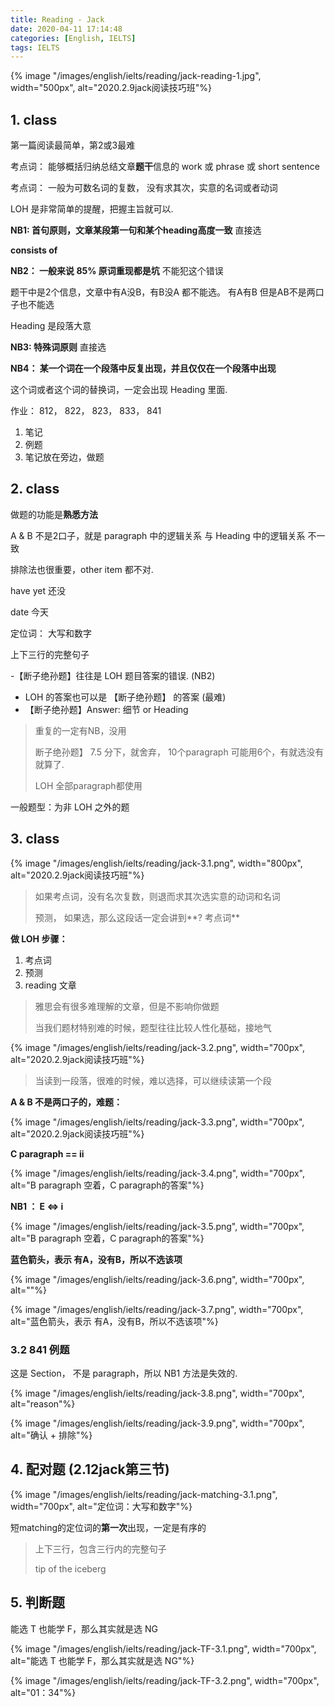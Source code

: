 ```yaml
---
title: Reading - Jack
date: 2020-04-11 17:14:48
categories: [English, IELTS]
tags: IELTS
---
```


{% image "/images/english/ielts/reading/jack-reading-1.jpg", width="500px", alt="2020.2.9jack阅读技巧班"%}

<!-- more -->

## 1. class

第一篇阅读最简单，第2或3最难

考点词： 能够概括归纳总结文章**题干**信息的 work 或 phrase 或 short sentence

考点词： 一般为可数名词的复数， 没有求其次，实意的名词或者动词

LOH 是非常简单的提醒，把握主旨就可以.

**NB1: 首句原则，文章某段第一句和某个heading高度一致** 直接选

**consists of**

**NB2： 一般来说 85% 原词重现都是坑** 不能犯这个错误

题干中是2个信息，文章中有A没B，有B没A 都不能选。 有A有B 但是AB不是两口子也不能选

Heading 是段落大意

**NB3: 特殊词原则** 直接选

**NB4： 某一个词在一个段落中反复出现，并且仅仅在一个段落中出现**

这个词或者这个词的替换词，一定会出现 Heading 里面.

作业： 812， 822， 823， 833， 841

1. 笔记
2. 例题
3. 笔记放在旁边，做题

## 2. class

做题的功能是**熟悉方法**

A & B  不是2口子，就是 paragraph 中的逻辑关系 与 Heading 中的逻辑关系 不一致

排除法也很重要，other item 都不对.

have yet 还没

date 今天

定位词： 大写和数字

上下三行的完整句子

-【断子绝孙题】往往是 LOH 题目答案的错误. (NB2)
- LOH 的答案也可以是 【断子绝孙题】 的答案 (最难)
- 【断子绝孙题】Answer: 细节 or Heading

> 重复的一定有NB，没用
> 
> 断子绝孙题】 7.5 分下，就舍弃， 10个paragraph 可能用6个，有就选没有就算了.
> 
> LOH 全部paragraph都使用

一般题型：为非 LOH 之外的题

## 3. class

{% image "/images/english/ielts/reading/jack-3.1.png", width="800px", alt="2020.2.9jack阅读技巧班"%}

> 如果考点词，没有名次复数，则退而求其次选实意的动词和名词
> 
> 预测， 如果选，那么这段话一定会讲到**? 考点词**

**做 LOH 步骤：**

1. 考点词
2. 预测
3. reading 文章

> 雅思会有很多难理解的文章，但是不影响你做题
>
> 当我们题材特别难的时候，题型往往比较人性化基础，接地气

{% image "/images/english/ielts/reading/jack-3.2.png", width="700px", alt="2020.2.9jack阅读技巧班"%}

> 当读到一段落，很难的时候，难以选择，可以继续读第一个段

**A & B 不是两口子的，难题：**

{% image "/images/english/ielts/reading/jack-3.3.png", width="700px", alt="2020.2.9jack阅读技巧班"%}

**C paragraph == ii**

{% image "/images/english/ielts/reading/jack-3.4.png", width="700px", alt="B paragraph 空着，C paragraph的答案"%}

**NB1 ： E <=> i**

{% image "/images/english/ielts/reading/jack-3.5.png", width="700px", alt="B paragraph 空着，C paragraph的答案"%}

**蓝色箭头，表示 有A，没有B，所以不选该项**

{% image "/images/english/ielts/reading/jack-3.6.png", width="700px", alt=""%}

{% image "/images/english/ielts/reading/jack-3.7.png", width="700px", alt="蓝色箭头，表示 有A，没有B，所以不选该项"%}

### 3.2 841 例题

这是 Section， 不是 paragraph，所以 NB1 方法是失效的.

{% image "/images/english/ielts/reading/jack-3.8.png", width="700px", alt="reason"%}

{% image "/images/english/ielts/reading/jack-3.9.png", width="700px", alt="确认 + 排除"%}

## 4. 配对题 (2.12jack第三节)

{% image "/images/english/ielts/reading/jack-matching-3.1.png", width="700px", alt="定位词：大写和数字"%}

短matching的定位词的**第一次**出现，一定是有序的

> 上下三行，包含三行内的完整句子
> 
> tip of the iceberg

## 5. 判断题

能选 T 也能学 F，那么其实就是选 NG

{% image "/images/english/ielts/reading/jack-TF-3.1.png", width="700px", alt="能选 T 也能学 F，那么其实就是选 NG"%}

{% image "/images/english/ielts/reading/jack-TF-3.2.png", width="700px", alt="01：34"%}
